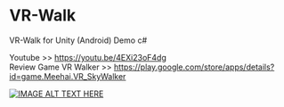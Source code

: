 # VR-Walk
VR-Walk for Unity (Android) Demo c#

Youtube >> https://youtu.be/4EXi23oF4dg </br>
Review Game VR Walker >> https://play.google.com/store/apps/details?id=game.Meehai.VR_SkyWalker


[![IMAGE ALT TEXT HERE](https://img.youtube.com/vi/4EXi23oF4dg/0.jpg)](https://www.youtube.com/watch?v=4EXi23oF4dg)
